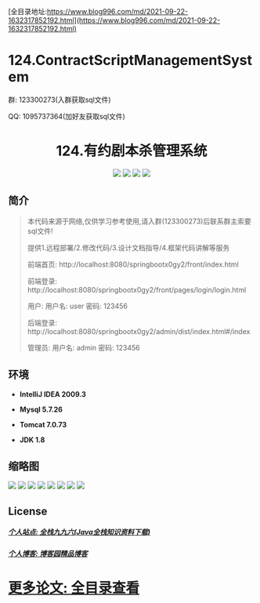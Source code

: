 [全目录地址:https://www.blog996.com/md/2021-09-22-1632317852192.html](https://www.blog996.com/md/2021-09-22-1632317852192.html)
# 124.ContractScriptManagementSystem

<p>群: 123300273(入群获取sql文件)</p>
<p>QQ: 1095737364(加好友获取sql文件)</p>

<p><h1 align="center">124.有约剧本杀管理系统</h1></p>



<p align="center">
	<img src="https://img.shields.io/badge/jdk-1.8-orange.svg"/>
    <img src="https://img.shields.io/badge/springBoot-5.x-lightgrey.svg"/>
    <img src="https://img.shields.io/badge/vue-3.x-blue.svg"/>
    <img src="https://img.shields.io/badge/mysql-5.x-yellow.svg"/>
</p>

## 简介


> 本代码来源于网络,仅供学习参考使用,请入群(123300273)后联系群主索要sql文件!
>
> 提供1.远程部署/2.修改代码/3.设计文档指导/4.框架代码讲解等服务
> 
> 前端首页: http://localhost:8080/springbootx0gy2/front/index.html
>
> 前端登录: http://localhost:8080/springbootx0gy2/front/pages/login/login.html
>
> 用户: 用户名: user  密码: 123456
>
> 后端登录: http://localhost:8080/springbootx0gy2/admin/dist/index.html#/index
>
> 管理员: 用户名: admin 密码: 123456



## 环境

- <b>IntelliJ IDEA 2009.3</b>

- <b>Mysql 5.7.26</b>

- <b>Tomcat 7.0.73</b>

- <b>JDK 1.8</b>




## 缩略图

![](https://img2022.cnblogs.com/blog/588112/202206/588112-20220619094146261-790399503.png)
![](https://img2022.cnblogs.com/blog/588112/202206/588112-20220619094152481-1184755275.png)
![](https://img2022.cnblogs.com/blog/588112/202206/588112-20220619094157412-466282258.png)
![](https://img2022.cnblogs.com/blog/588112/202206/588112-20220619094202399-695611078.png)
![](https://img2022.cnblogs.com/blog/588112/202206/588112-20220619094209923-821664630.png)
![](https://img2022.cnblogs.com/blog/588112/202206/588112-20220619094215856-836563147.png)
![](https://img2022.cnblogs.com/blog/588112/202206/588112-20220619094219617-687188167.png)
![](https://img2022.cnblogs.com/blog/588112/202206/588112-20220619094223547-175692910.png)


## License

##### [个人站点: 全栈九九六(Java全栈知识资料下载)](https://www.blog996.com/)
##### [个人博客: 博客园精品博客](https://www.cnblogs.com/yysbolg/)
# [更多论文: 全目录查看](https://www.blog996.com/md/2021-09-22-1632317852192.html)



